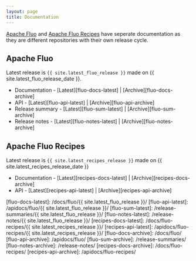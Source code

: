 ```yaml
---
layout: page
title: Documentation
---
```


[Apache Fluo] and [Apache Fluo Recipes] have seperate documentation as they are different repositories with their own release cycle.

## Apache Fluo

Latest release is `{{ site.latest_fluo_release }}` made on {{ site.latest_fluo_release_date }}.

* Documentation - [Latest][fluo-docs-latest] \| [Archive][fluo-docs-archive]
* API - [Latest][fluo-api-latest] \| [Archive][fluo-api-archive]
* Release summary -  [Latest][fluo-sum-latest] \| [Archive][fluo-sum-archive]
* Release notes - [Latest][fluo-notes-latest] \| [Archive][fluo-notes-archive]

## Apache Fluo Recipes

Latest release is `{{ site.latest_recipes_release }}` made on {{ site.latest_recipes_release_date }}

* Documentation - [Latest][recipes-docs-latest] \| [Archive][recipes-docs-archive]
* API - [Latest][recipes-api-latest] \| [Archive][recipes-api-archive]

[Apache Fluo]: https://github.com/apache/fluo
[Apache Fluo Recipes]: https://github.com/apache/fluo-recipes
[fluo-docs-latest]: /docs/fluo/{{ site.latest_fluo_release }}/
[fluo-api-latest]: /apidocs/fluo/{{ site.latest_fluo_release }}/
[fluo-sum-latest]: /release-summaries/{{ site.latest_fluo_release }}/
[fluo-notes-latest]: /release-notes/{{ site.latest_fluo_release }}/
[recipes-docs-latest]: /docs/fluo-recipes/{{ site.latest_recipes_release }}/
[recipes-api-latest]: /apidocs/fluo-recipes/{{ site.latest_recipes_release }}/
[fluo-docs-archive]: /docs/fluo/
[fluo-api-archive]: /apidocs/fluo/
[fluo-sum-archive]: /release-summaries/
[fluo-notes-archive]: /release-notes/
[recipes-docs-archive]: /docs/fluo-recipes/
[recipes-api-archive]: /apidocs/fluo-recipes/

